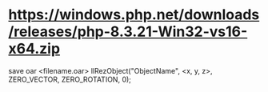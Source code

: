 # https://windows.php.net/downloads/releases/php-8.3.21-Win32-vs16-x64.zip

save oar <filename.oar>
llRezObject("ObjectName", <x, y, z>, ZERO_VECTOR, ZERO_ROTATION, 0);
